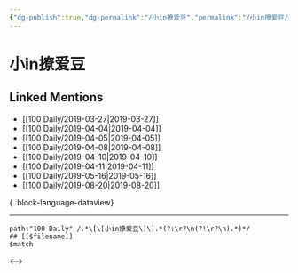 ```yaml
---
{"dg-publish":true,"dg-permalink":"/小in撩爱豆","permalink":"/小in撩爱豆/","created":"2022-12-22T14:53:27.000+08:00","updated":"2023-04-10T17:04:25.000+08:00"}
---
```


# 小in撩爱豆

## Linked Mentions
- [[100 Daily/2019-03-27\|2019-03-27]]
- [[100 Daily/2019-04-04\|2019-04-04]]
- [[100 Daily/2019-04-05\|2019-04-05]]
- [[100 Daily/2019-04-08\|2019-04-08]]
- [[100 Daily/2019-04-10\|2019-04-10]]
- [[100 Daily/2019-04-11\|2019-04-11]]
- [[100 Daily/2019-05-16\|2019-05-16]]
- [[100 Daily/2019-08-20\|2019-08-20]]

{ .block-language-dataview}

---

```expander
path:"100 Daily" /.*\[\[小in撩爱豆\]\].*(?:\r?\n(?!\r?\n).*)*/
## [[$filename]]
$match
```

<-->
